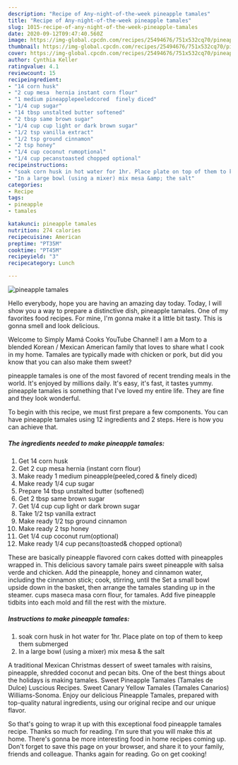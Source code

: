 ```yaml
---
description: "Recipe of Any-night-of-the-week pineapple tamales"
title: "Recipe of Any-night-of-the-week pineapple tamales"
slug: 1015-recipe-of-any-night-of-the-week-pineapple-tamales
date: 2020-09-12T09:47:40.560Z
image: https://img-global.cpcdn.com/recipes/25494676/751x532cq70/pineapple-tamales-recipe-main-photo.jpg
thumbnail: https://img-global.cpcdn.com/recipes/25494676/751x532cq70/pineapple-tamales-recipe-main-photo.jpg
cover: https://img-global.cpcdn.com/recipes/25494676/751x532cq70/pineapple-tamales-recipe-main-photo.jpg
author: Cynthia Keller
ratingvalue: 4.1
reviewcount: 15
recipeingredient:
- "14 corn husk"
- "2 cup mesa  hernia instant corn flour"
- "1 medium pineapplepeeledcored  finely diced"
- "1/4 cup sugar"
- "14 tbsp unstalted butter softened"
- "2 tbsp same brown sugar"
- "1/4 cup cup light or dark brown sugar"
- "1/2 tsp vanilla extract"
- "1/2 tsp ground cinnamon"
- "2 tsp honey"
- "1/4 cup coconut rumoptional"
- "1/4 cup pecanstoasted chopped optional"
recipeinstructions:
- "soak corn husk in hot water for 1hr. Place plate on top of them to keep them submerged"
- "In a large bowl (using a mixer) mix mesa &amp; the salt"
categories:
- Recipe
tags:
- pineapple
- tamales

katakunci: pineapple tamales 
nutrition: 274 calories
recipecuisine: American
preptime: "PT35M"
cooktime: "PT45M"
recipeyield: "3"
recipecategory: Lunch

---
```



![pineapple tamales](https://img-global.cpcdn.com/recipes/25494676/751x532cq70/pineapple-tamales-recipe-main-photo.jpg)

Hello everybody, hope you are having an amazing day today. Today, I will show you a way to prepare a distinctive dish, pineapple tamales. One of my favorites food recipes. For mine, I'm gonna make it a little bit tasty. This is gonna smell and look delicious.

Welcome to Simply Mamá Cooks YouTube Channel! I am a Mom to a blended Korean / Mexican American family that loves to share what I cook in my home. Tamales are typically made with chicken or pork, but did you know that you can also make them sweet?

pineapple tamales is one of the most favored of recent trending meals in the world. It's enjoyed by millions daily. It's easy, it's fast, it tastes yummy. pineapple tamales is something that I've loved my entire life. They are fine and they look wonderful.


To begin with this recipe, we must first prepare a few components. You can have pineapple tamales using 12 ingredients and 2 steps. Here is how you can achieve that.

<!--inarticleads1-->

##### The ingredients needed to make pineapple tamales:

1. Get 14 corn husk
1. Get 2 cup mesa  hernia (instant corn flour)
1. Make ready 1 medium pineapple(peeled,cored &amp; finely diced)
1. Make ready 1/4 cup sugar
1. Prepare 14 tbsp unstalted butter (softened)
1. Get 2 tbsp same brown sugar
1. Get 1/4 cup cup light or dark brown sugar
1. Take 1/2 tsp vanilla extract
1. Make ready 1/2 tsp ground cinnamon
1. Make ready 2 tsp honey
1. Get 1/4 cup coconut rum(optional)
1. Make ready 1/4 cup pecans(toasted&amp; chopped optional)


These are basically pineapple flavored corn cakes dotted with pineapples wrapped in. This delicious savory tamale pairs sweet pineapple with salsa verde and chicken. Add the pineapple, honey and cinnamon water, including the cinnamon stick; cook, stirring, until the Set a small bowl upside down in the basket, then arrange the tamales standing up in the steamer. cups maseca masa corn flour, for tamales. Add five pineapple tidbits into each mold and fill the rest with the mixture. 

<!--inarticleads2-->

##### Instructions to make pineapple tamales:

1. soak corn husk in hot water for 1hr. Place plate on top of them to keep them submerged
1. In a large bowl (using a mixer) mix mesa &amp; the salt


A traditional Mexican Christmas dessert of sweet tamales with raisins, pineapple, shredded coconut and pecan bits. One of the best things about the holidays is making tamales. Sweet Pineapple Tamales (Tamales de Dulce) Luscious Recipes. Sweet Canary Yellow Tamales (Tamales Canarios) Williams-Sonoma. Enjoy our delicious Pineapple Tamales, prepared with top-quality natural ingredients, using our original recipe and our unique flavor. 

So that's going to wrap it up with this exceptional food pineapple tamales recipe. Thanks so much for reading. I'm sure that you will make this at home. There's gonna be more interesting food in home recipes coming up. Don't forget to save this page on your browser, and share it to your family, friends and colleague. Thanks again for reading. Go on get cooking!
